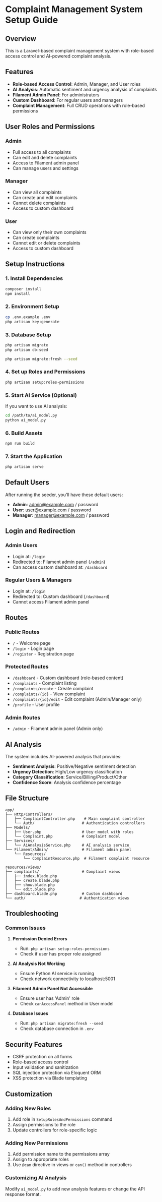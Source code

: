 # Complaint Management System Setup Guide

## Overview

This is a Laravel-based complaint management system with role-based access control and AI-powered complaint analysis.

## Features

-   **Role-based Access Control**: Admin, Manager, and User roles
-   **AI Analysis**: Automatic sentiment and urgency analysis of complaints
-   **Filament Admin Panel**: For administrators
-   **Custom Dashboard**: For regular users and managers
-   **Complaint Management**: Full CRUD operations with role-based permissions

## User Roles and Permissions

### Admin

-   Full access to all complaints
-   Can edit and delete complaints
-   Access to Filament admin panel
-   Can manage users and settings

### Manager

-   Can view all complaints
-   Can create and edit complaints
-   Cannot delete complaints
-   Access to custom dashboard

### User

-   Can view only their own complaints
-   Can create complaints
-   Cannot edit or delete complaints
-   Access to custom dashboard

## Setup Instructions

### 1. Install Dependencies

```bash
composer install
npm install
```

### 2. Environment Setup

```bash
cp .env.example .env
php artisan key:generate
```

### 3. Database Setup

```bash
php artisan migrate
php artisan db:seed

php artisan migrate:fresh --seed
```

### 4. Set up Roles and Permissions

```bash
php artisan setup:roles-permissions
```

### 5. Start AI Service (Optional)

If you want to use AI analysis:

```bash
cd /path/to/ai_model.py
python ai_model.py
```

### 6. Build Assets

```bash
npm run build
```

### 7. Start the Application

```bash
php artisan serve
```

## Default Users

After running the seeder, you'll have these default users:

-   **Admin**: admin@example.com / password
-   **User**: user@example.com / password
-   **Manager**: manager@example.com / password

## Login and Redirection

### Admin Users

-   Login at: `/login`
-   Redirected to: Filament admin panel (`/admin`)
-   Can access custom dashboard at: `/dashboard`

### Regular Users & Managers

-   Login at: `/login`
-   Redirected to: Custom dashboard (`/dashboard`)
-   Cannot access Filament admin panel

## Routes

### Public Routes

-   `/` - Welcome page
-   `/login` - Login page
-   `/register` - Registration page

### Protected Routes

-   `/dashboard` - Custom dashboard (role-based content)
-   `/complaints` - Complaint listing
-   `/complaints/create` - Create complaint
-   `/complaints/{id}` - View complaint
-   `/complaints/{id}/edit` - Edit complaint (Admin/Manager only)
-   `/profile` - User profile

### Admin Routes

-   `/admin` - Filament admin panel (Admin only)

## AI Analysis

The system includes AI-powered analysis that provides:

-   **Sentiment Analysis**: Positive/Negative sentiment detection
-   **Urgency Detection**: High/Low urgency classification
-   **Category Classification**: Service/Billing/Product/Other
-   **Confidence Score**: Analysis confidence percentage

## File Structure

```
app/
├── Http/Controllers/
│   ├── ComplaintController.php    # Main complaint controller
│   └── Auth/                     # Authentication controllers
├── Models/
│   ├── User.php                  # User model with roles
│   └── Complaint.php             # Complaint model
├── Services/
│   └── AiAnalysisService.php     # AI analysis service
└── Filament/Admin/               # Filament admin panel
    └── Resources/
        └── ComplaintResource.php  # Filament complaint resource

resources/views/
├── complaints/                   # Complaint views
│   ├── index.blade.php
│   ├── create.blade.php
│   ├── show.blade.php
│   └── edit.blade.php
├── dashboard.blade.php           # Custom dashboard
└── auth/                        # Authentication views
```

## Troubleshooting

### Common Issues

1. **Permission Denied Errors**

    - Run: `php artisan setup:roles-permissions`
    - Check if user has proper role assigned

2. **AI Analysis Not Working**

    - Ensure Python AI service is running
    - Check network connectivity to localhost:5001

3. **Filament Admin Panel Not Accessible**

    - Ensure user has 'Admin' role
    - Check `canAccessPanel` method in User model

4. **Database Issues**
    - Run: `php artisan migrate:fresh --seed`
    - Check database connection in `.env`

## Security Features

-   CSRF protection on all forms
-   Role-based access control
-   Input validation and sanitization
-   SQL injection protection via Eloquent ORM
-   XSS protection via Blade templating

## Customization

### Adding New Roles

1. Add role in `SetupRolesAndPermissions` command
2. Assign permissions to the role
3. Update controllers for role-specific logic

### Adding New Permissions

1. Add permission name to the permissions array
2. Assign to appropriate roles
3. Use `@can` directive in views or `can()` method in controllers

### Customizing AI Analysis

Modify `ai_model.py` to add new analysis features or change the API response format.
